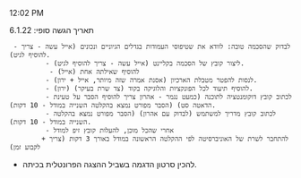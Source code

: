 12:02 PM

תאריך הגשה סופי: 6.1.22
	
	 - לבדוק שהסכמה טובה: לוודא את שטיפוסי העמודות בגדלים הגיוניים ונכונים (אייל עשה - צריך להוסיף לגיט).
			 - ליצור קובץ של הסכמה בקליינט (אייל עשה - צריך להוסיף לגיט).
			  - להוסיף שאילתה אחת (אייל)
			 - לנסות להפטר מטבלת הארכיון (אסנת אמרה שזה מיותר, אייל + ירון).
			 - להוסיף תיעוד לכל הפונקציות והלוגיקה בקוד (צד שרת בעיקר) (ירון).
			 - לכתוב קובץ דוקומנטציה לתוכנה (כמעט נגמר - אהרון צריך להוסיף הסבר על טעינת הדאטה סט) (הסבר מפורט נמצא בהקלטה השנייה במודל - 10 דקות).
			 - לכתוב קובץ מדריך למשתמש (לבדוק עם אהרון) (הסבר מפורט נמצא בהקלטה השנייה במודל - 10 דקות).
			 - אחרי שהכל מוכן, להעלות קובץ זיפ למודל 
			+ להתחבר לשרת של האוניברסיטה לפי ההקלטה הראשונה במודל באורך 3 דקות (צריך לקבוע זמן)
 + להכין סרטון הדגמה בשביל ההצגה הפרונטלית בכיתה.
